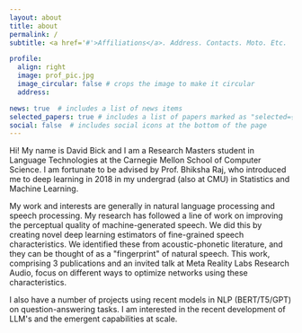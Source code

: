 ```yaml
---
layout: about
title: about
permalink: /
subtitle: <a href='#'>Affiliations</a>. Address. Contacts. Moto. Etc.

profile:
  align: right
  image: prof_pic.jpg
  image_circular: false # crops the image to make it circular
  address: 

news: true  # includes a list of news items
selected_papers: true # includes a list of papers marked as "selected={true}"
social: false  # includes social icons at the bottom of the page
---
```


Hi! My name is David Bick and I am a Research Masters student in Language Technologies at the Carnegie Mellon School of Computer Science. I am fortunate to be advised by Prof. Bhiksha Raj, who introduced me to deep learning in 2018 in my undergrad (also at CMU) in Statistics and Machine Learning. 

My work and interests are generally in natural language processing and speech processing. My research has followed a line of work on improving the perceptual quality of machine-generated speech. We did this by creating novel deep learning estimators of fine-grained speech characteristics. We identified these from acoustic-phonetic literature, and they can be thought of as a "fingerprint" of natural speech. This work, comprising 3 publications and an invited talk at Meta Reality Labs Research Audio, focus on different ways to optimize networks using these characteristics. 

I also have a number of projects using recent models in NLP (BERT/T5/GPT) on question-answering tasks. I am interested in the recent development of LLM's and the emergent capabilities at scale. 
